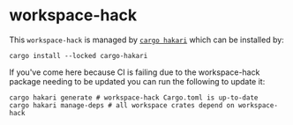 # workspace-hack

This `workspace-hack` is managed by [`cargo hakari`](https://docs.rs/cargo-hakari/latest/cargo_hakari/about/index.html)
which can be installed by:

```
cargo install --locked cargo-hakari 
```

If you've come here because CI is failing due to the workspace-hack package
needing to be updated you can run the following to update it:

```
cargo hakari generate # workspace-hack Cargo.toml is up-to-date
cargo hakari manage-deps # all workspace crates depend on workspace-hack
```
